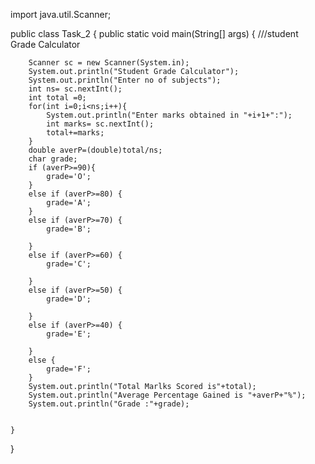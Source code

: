 import java.util.Scanner;

public class Task_2 {
    public static void main(String[] args) {
        ///student Grade Calculator

        Scanner sc = new Scanner(System.in);
        System.out.println("Student Grade Calculator");
        System.out.println("Enter no of subjects");
        int ns= sc.nextInt();
        int total =0;
        for(int i=0;i<ns;i++){
            System.out.println("Enter marks obtained in "+i+1+":");
            int marks= sc.nextInt();
            total+=marks;
        }
        double averP=(double)total/ns;
        char grade;
        if (averP>=90){
            grade='O';
        }
        else if (averP>=80) {
            grade='A';
        }
        else if (averP>=70) {
            grade='B';

        }
        else if (averP>=60) {
            grade='C';

        }
        else if (averP>=50) {
            grade='D';

        }
        else if (averP>=40) {
            grade='E';

        }
        else {
            grade='F';
        }
        System.out.println("Total Marlks Scored is"+total);
        System.out.println("Average Percentage Gained is "+averP+"%");
        System.out.println("Grade :"+grade);


    }
}
